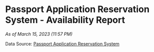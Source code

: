 # Passport Application Reservation System - Availability Report

*As of March 15, 2023 (11:57 PM)*

Data Source: [Passport Application Reservation System](https://eservices.immigration.gov.lk:8443/appointment/pages/reservationApplication.xhtml)